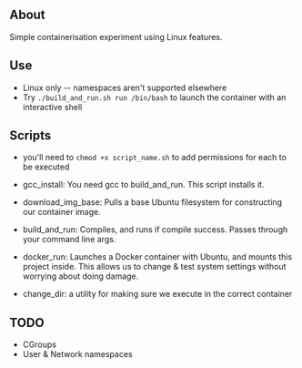 ## About

Simple containerisation experiment using Linux features.

## Use

- Linux only -- namespaces aren't supported elsewhere
- Try `./build_and_run.sh run /bin/bash` to launch the container with an interactive shell

## Scripts

- you'll need to `chmod +x script_name.sh` to add permissions for each to be executed

- gcc_install: You need gcc to build_and_run. This script installs it.

- download_img_base: Pulls a base Ubuntu filesystem for constructing our container image.

- build_and_run: Compiles, and runs if compile success. Passes through your command line args.

- docker_run: Launches a Docker container with Ubuntu, and mounts this project inside. This allows
us to change & test system settings without worrying about doing damage.

- change_dir: a utility for making sure we execute in the correct container

## TODO

- CGroups
- User & Network namespaces
